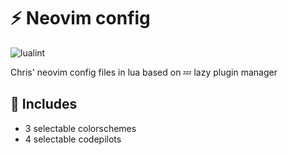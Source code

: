# ⚡ Neovim config

![lualint](https://github.com/cschindlbeck/nvim/actions/workflows/lint.yml/badge.svg)

Chris' neovim config files in lua based on 💤 lazy plugin manager

## 🔋 Includes

- 3 selectable colorschemes
- 4 selectable codepilots
